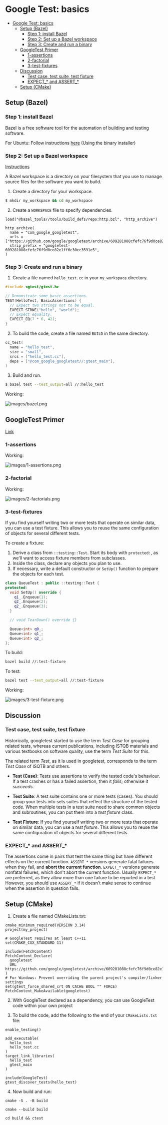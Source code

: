 # Google Test: basics

- [Google Test: basics](#google-test-basics)
  - [Setup (Bazel)](#setup-bazel)
    - [Step 1: install Bazel](#step-1-install-bazel)
    - [Step 2: Set up a Bazel workspace](#step-2-set-up-a-bazel-workspace)
    - [Step 3: Create and run a binary](#step-3-create-and-run-a-binary)
  - [GoogleTest Primer](#googletest-primer)
    - [1-assertions](#1-assertions)
    - [2-factorial](#2-factorial)
    - [3-test-fixtures](#3-test-fixtures)
  - [Discussion](#discussion)
    - [Test case, test suite, test fixture](#test-case-test-suite-test-fixture)
    - [EXPECT_* and ASSERT_*](#expect_-and-assert_)
  - [Setup (CMake)](#setup-cmake)

## Setup (Bazel)

### Step 1: install Bazel 

Bazel is a free software tool for the automation of building and testing software.

For Ubuntu: Follow instructions [here](https://bazel.build/install/ubuntu#binary-installer) (Using the binary installer)

### Step 2: Set up a Bazel workspace

[Instructions](https://google.github.io/googletest/quickstart-bazel.html#set-up-a-bazel-workspace)

A Bazel workspace is a directory on your filesystem that you use to manage source files for the software you want to build.

1. Create a directory for your workspace.

```bash
$ mkdir my_workspace && cd my_workspace
```

2. Create a `WORKSPACE` file to specify dependencies.

```
load("@bazel_tools//tools/build_defs/repo:http.bzl", "http_archive")

http_archive(
  name = "com_google_googletest",
  urls = ["https://github.com/google/googletest/archive/609281088cfefc76f9d0ce82e1ff6c30cc3591e5.zip"],
  strip_prefix = "googletest-609281088cfefc76f9d0ce82e1ff6c30cc3591e5",
)
```

### Step 3: Create and run a binary

1. Create a file named `hello_test.cc` in your `my_workspace` directory.

```c
#include <gtest/gtest.h>

// Demonstrate some basic assertions.
TEST(HelloTest, BasicAssertions) {
  // Expect two strings not to be equal.
  EXPECT_STRNE("hello", "world");
  // Expect equality.
  EXPECT_EQ(7 * 6, 42);
}
```

2. To build the code, create a file named `BUILD` in the same directory.

```c
cc_test(
  name = "hello_test",
  size = "small",
  srcs = ["hello_test.cc"],
  deps = ["@com_google_googletest//:gtest_main"],
)
```

3. Build and run.

```bash
$ bazel test --test_output=all //:hello_test
```

Working:

![images/bazel.png](/images/bazel.png)

## GoogleTest Primer

[Link](https://google.github.io/googletest/primer.html)

### 1-assertions

Working:

![images/1-assertions.png](/images/1-assertions.png)

### 2-factorial

Working:

![images/2-factorials.png](/images/2-factorials.png)

### 3-test-fixtures

If you find yourself writing two or more tests that operate on similar data, you can use a test fixture. This allows you to reuse the same configuration of objects for several different tests. 

To create a fixture:

1. Derive a class from `::testing::Test`. Start its body with `protected:`, as we'll want to access fixture members from subclasses.
2. Inside the class, declare any objects you plan to use.
3. If necessary, write a default constructor or `SetUp()` function to prepare the objects for each test. 
  
  ```cpp
  class QueueTest : public ::testing::Test {
  protected:
    void SetUp() override {
      q1_.Enqueue(1);
      q2_.Enqueue(2);
      q2_.Enqueue(3);
    }

    // void TearDown() override {}

    Queue<int> q0_;
    Queue<int> q1_;
    Queue<int> q2_;
  };
  ```

  To build:

  ```bash
  bazel build //:test-fixture
  ```

  To test:

  ```bash
  bazel test --test_output=all //:test-fixture
  ```

  Working:

  ![images/3-test-fixture.png](/images/3-test-fixture.png)

  ## Discussion

  ### Test case, test suite, test fixture

Historically, googletest started to use the term _Test Case_ for grouping related tests, whereas current publications, including ISTQB materials and various textbooks on software quality, use the term _Test Suite_ for this.

The related term _Test_, as it is used in googletest, corresponds to the term _Test Case_ of ISQTB and others.

- **Test (Case)**: Tests use assertions to verify the tested code's behaviour. If a test crashes or has a failed assertion, then it _fails_; otherwise it _succeeds_.

- **Test Suite**: A test suite contains one or more tests (cases). You should group your tests into sets suites that reflect the structure of the tested code. When multiple tests in a test suite need to share common objects and subroutines, you can put them into a _test fixture_ class. 

- **Test Fixture**: If you find yourself writing two or more tests that operate on similar data, you can use a _test fixture_. This allows you to reuse the same configuration of objects for several different tests.

### EXPECT_* and ASSERT_*

The assertions come in pairs that test the same thing but have different effects on the current function. `ASSERT_*` versions generate fatal failures when they fail, and **abort the current function**. `EXPECT_*` versions generate nonfatal failures, which don't abort the current function. Usually `EXPECT_*` are preferred, as they allow more than one failure to be reported in a test. However, you should use `ASSERT_*` if it doesn't make sense to continue when the assertion in question fails.

## Setup (CMake)

1. Create a file named CMakeLists.txt:

  ```
  cmake_minimum_required(VERSION 3.14)
  project(my_project)

  # GoogleTest requires at least C++11
  set(CMAKE_CXX_STANDARD 11)

  include(FetchContent)
  FetchContent_Declare(
    googletest
    URL https://github.com/google/googletest/archive/609281088cfefc76f9d0ce82e1ff6c30cc3591e5.zip
  )
  # For Windows: Prevent overriding the parent project's compiler/linker settings
  set(gtest_force_shared_crt ON CACHE BOOL "" FORCE)
  FetchContent_MakeAvailable(googletest)
  ```

2. With GoogleTest declared as a dependency, you can use GoogleTest code within your own project

3. To build the code, add the following to the end of your `CMakeLists.txt` file:

  ```
  enable_testing()

  add_executable(
    hello_test
    hello_test.cc
  )
  target_link_libraries(
    hello_test
    gtest_main
  )

  include(GoogleTest)
  gtest_discover_tests(hello_test)
  ```

4. Now build and run:

  ```
  cmake -S . -B build

  cmake --build build

  cd build && ctest
  ```






